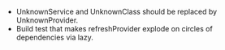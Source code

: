 * UnknownService and UnknownClass should be replaced by UnknownProvider.
* Build test that makes refreshProvider explode on circles of dependencies via lazy.
